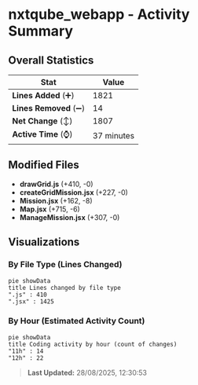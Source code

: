 # nxtqube_webapp - Activity Summary 

## Overall Statistics

| Stat                   | Value                                                             |
| ---------------------- | ----------------------------------------------------------------- |
| **Lines Added** (➕)   | 1821                                          |
| **Lines Removed** (➖) | 14                                        |
| **Net Change** (↕)    | 1807                |
| **Active Time** (⌚)   | 37 minutes |


## Modified Files
- **drawGrid.js** (+410, -0)
- **createGridMission.jsx** (+227, -0)
- **Mission.jsx** (+162, -8)
- **Map.jsx** (+715, -6)
- **ManageMission.jsx** (+307, -0)

## Visualizations

### By File Type (Lines Changed)

```mermaid
pie showData
title Lines changed by file type
".js" : 410
".jsx" : 1425
```

### By Hour (Estimated Activity Count)

```mermaid
pie showData
title Coding activity by hour (count of changes)
"11h" : 14
"12h" : 22
```


> **Last Updated:** 28/08/2025, 12:30:53